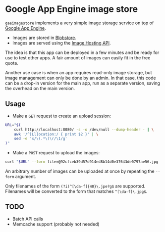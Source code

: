 # Google App Engine image store

`gaeimagestore` implements a very simple image storage service on top of [Google
App Engine][1].

[1]: https://developers.google.com/appengine/

* Images are stored in [Blobstore][2].
* Images are served using the [Image Hosting API][3].

[2]: https://developers.google.com/appengine/docs/go/blobstore/
[3]: https://developers.google.com/appengine/docs/go/images/

The idea is that this app can be deployed in a few minutes and be ready for use
to test other apps. A fair amount of images can easily fit in the free quota.

Another use case is when an app requires read-only image storage, but image
management can only be done by an admin. In that case, this code can be a
drop-in version for the main app, run as a separate version, saving the
overhead on the main version.

## Usage

* Make a `GET` request to create an upload session:

```bash
URL="$(
    curl http://localhost:8080/ -s -o /dev/null --dump-header - | \
	awk '/^[Ll]ocation:/ { print $2 }' | \
	sed -e 's/\(.*\)\r/\1/g'
)"
```

* Make a `POST` request to upload the images:

```bash
curl "$URL" --form file=@92cfceb39d57d914ed8b14d0e37643de0797ae56.jpg
```

An arbitrary number of images can be uploaded at once by repeating the `--form`
argument.

Only filenames of the form `(?i)^[\da-f]{40}\.jpe?g$` are supported. Filenames
will be converted to the form that matches `^[\da-f]\.jpg$`.

## TODO

* Batch API calls
* Memcache support (probably not needed)
